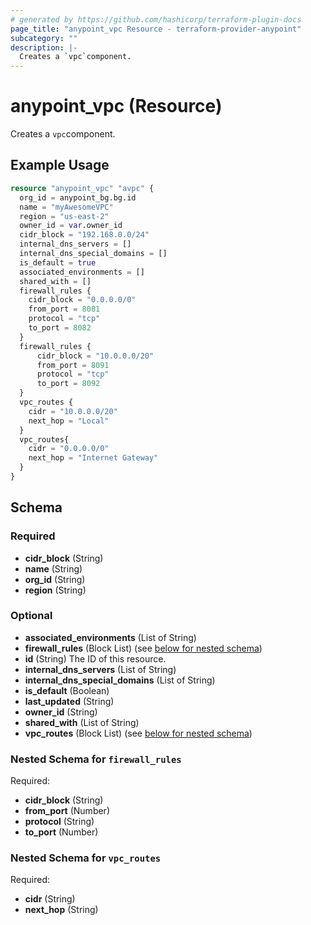 ```yaml
---
# generated by https://github.com/hashicorp/terraform-plugin-docs
page_title: "anypoint_vpc Resource - terraform-provider-anypoint"
subcategory: ""
description: |-
  Creates a `vpc`component.
---
```


# anypoint_vpc (Resource)

Creates a `vpc`component.

## Example Usage

```terraform
resource "anypoint_vpc" "avpc" {
  org_id = anypoint_bg.bg.id
  name = "myAwesomeVPC"
  region = "us-east-2"
  owner_id = var.owner_id
  cidr_block = "192.168.0.0/24"
  internal_dns_servers = []
  internal_dns_special_domains = []
  is_default = true
  associated_environments = []
  shared_with = []
  firewall_rules {
    cidr_block = "0.0.0.0/0"
    from_port = 8081
    protocol = "tcp"
    to_port = 8082
  }
  firewall_rules {
      cidr_block = "10.0.0.0/20"
      from_port = 8091
      protocol = "tcp"
      to_port = 8092
  }
  vpc_routes {
    cidr = "10.0.0.0/20"
    next_hop = "Local"
  }
  vpc_routes{
    cidr = "0.0.0.0/0"
    next_hop = "Internet Gateway"
  }
}
```

<!-- schema generated by tfplugindocs -->
## Schema

### Required

- **cidr_block** (String)
- **name** (String)
- **org_id** (String)
- **region** (String)

### Optional

- **associated_environments** (List of String)
- **firewall_rules** (Block List) (see [below for nested schema](#nestedblock--firewall_rules))
- **id** (String) The ID of this resource.
- **internal_dns_servers** (List of String)
- **internal_dns_special_domains** (List of String)
- **is_default** (Boolean)
- **last_updated** (String)
- **owner_id** (String)
- **shared_with** (List of String)
- **vpc_routes** (Block List) (see [below for nested schema](#nestedblock--vpc_routes))

<a id="nestedblock--firewall_rules"></a>
### Nested Schema for `firewall_rules`

Required:

- **cidr_block** (String)
- **from_port** (Number)
- **protocol** (String)
- **to_port** (Number)


<a id="nestedblock--vpc_routes"></a>
### Nested Schema for `vpc_routes`

Required:

- **cidr** (String)
- **next_hop** (String)


